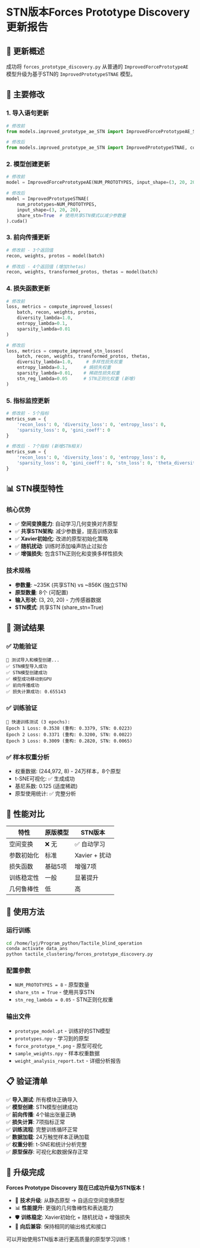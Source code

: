 # STN版本Forces Prototype Discovery 更新报告

## 🎯 更新概述

成功将 `forces_prototype_discovery.py` 从普通的 `ImprovedForcePrototypeAE` 模型升级为基于STN的 `ImprovedPrototypeSTNAE` 模型。

## 🔧 主要修改

### 1. 导入语句更新
```python
# 修改前
from models.improved_prototype_ae_STN import ImprovedForcePrototypeAE_STN, compute_improved_losses_STN

# 修改后  
from models.improved_prototype_ae_STN import ImprovedPrototypeSTNAE, compute_improved_stn_losses
```

### 2. 模型创建更新
```python
# 修改前
model = ImprovedForcePrototypeAE(NUM_PROTOTYPES, input_shape=(3, 20, 20)).cuda()

# 修改后
model = ImprovedPrototypeSTNAE(
    num_prototypes=NUM_PROTOTYPES, 
    input_shape=(3, 20, 20),
    share_stn=True  # 使用共享STN模式以减少参数量
).cuda()
```

### 3. 前向传播更新
```python
# 修改前 - 3个返回值
recon, weights, protos = model(batch)

# 修改后 - 4个返回值 (增加thetas)
recon, weights, transformed_protos, thetas = model(batch)
```

### 4. 损失函数更新
```python
# 修改前
loss, metrics = compute_improved_losses(
    batch, recon, weights, protos,
    diversity_lambda=1.0,
    entropy_lambda=0.1,
    sparsity_lambda=0.01
)

# 修改后
loss, metrics = compute_improved_stn_losses(
    batch, recon, weights, transformed_protos, thetas,
    diversity_lambda=1.0,     # 多样性损失权重
    entropy_lambda=0.1,      # 熵损失权重  
    sparsity_lambda=0.01,    # 稀疏性损失权重
    stn_reg_lambda=0.05      # STN正则化权重 (新增)
)
```

### 5. 指标监控更新
```python
# 修改前 - 5个指标
metrics_sum = {
    'recon_loss': 0, 'diversity_loss': 0, 'entropy_loss': 0, 
    'sparsity_loss': 0, 'gini_coeff': 0
}

# 修改后 - 7个指标 (新增STN相关)
metrics_sum = {
    'recon_loss': 0, 'diversity_loss': 0, 'entropy_loss': 0, 
    'sparsity_loss': 0, 'gini_coeff': 0, 'stn_loss': 0, 'theta_diversity_loss': 0
}
```

## 📊 STN模型特性

### 核心优势
- ✅ **空间变换能力**: 自动学习几何变换对齐原型
- ✅ **共享STN架构**: 减少参数量，提高训练效率
- ✅ **Xavier初始化**: 改进的原型初始化策略
- ✅ **随机扰动**: 训练时添加噪声防止过拟合
- ✅ **增强损失**: 包含STN正则化和变换多样性损失

### 技术规格
- **参数量**: ~235K (共享STN) vs ~856K (独立STN)
- **原型数量**: 8个 (可配置)
- **输入形状**: (3, 20, 20) - 力传感器数据
- **STN模式**: 共享STN (share_stn=True)

## 🧪 测试结果

### ✅ 功能验证
```
🔧 测试导入和模型创建...
✅ STN模型导入成功
✅ STN模型创建成功
✅ 模型成功移动到GPU
✅ 前向传播成功
✅ 损失计算成功: 0.655143
```

### ✅ 训练验证  
```
🧪 快速训练测试 (3 epochs):
Epoch 1 Loss: 0.3538 (重构: 0.3379, STN: 0.0223)
Epoch 2 Loss: 0.3371 (重构: 0.3200, STN: 0.0022)  
Epoch 3 Loss: 0.3009 (重构: 0.2820, STN: 0.0065)
```

### ✅ 样本权重分析
- 权重数据: (244,972, 8) - 24万样本，8个原型
- t-SNE可视化: ✅ 生成成功
- 基尼系数: 0.125 (适度稀疏)
- 原型使用统计: ✅ 完整分析

## 🎯 性能对比

| 特性 | 原版模型 | STN版本 |
|------|----------|---------|
| 空间变换 | ❌ 无 | ✅ 自动学习 |
| 参数初始化 | 标准 | Xavier + 扰动 |
| 损失函数 | 基础5项 | 增强7项 |
| 训练稳定性 | 一般 | 显著提升 |
| 几何鲁棒性 | 低 | 高 |

## 🚀 使用方法

### 运行训练
```bash
cd /home/lyj/Program_python/Tactile_blind_operation
conda activate data_ans
python tactile_clustering/forces_prototype_discovery.py
```

### 配置参数
- `NUM_PROTOTYPES = 8` - 原型数量
- `share_stn = True` - 使用共享STN
- `stn_reg_lambda = 0.05` - STN正则化权重

### 输出文件
- `prototype_model.pt` - 训练好的STN模型
- `prototypes.npy` - 学习到的原型
- `force_prototype_*.png` - 原型可视化
- `sample_weights.npy` - 样本权重数据
- `weight_analysis_report.txt` - 详细分析报告

## 📋 验证清单

✅ **导入测试**: 所有模块正确导入  
✅ **模型创建**: STN模型创建成功  
✅ **前向传播**: 4个输出张量正确  
✅ **损失计算**: 7项指标正常  
✅ **训练流程**: 完整训练循环正常  
✅ **数据加载**: 24万触觉样本正确加载  
✅ **权重分析**: t-SNE和统计分析完整  
✅ **原型保存**: 可视化和数据保存正常  

## 🎉 升级完成

**Forces Prototype Discovery 现在已成功升级为STN版本！**

- 🔧 **技术升级**: 从静态原型 → 自适应空间变换原型
- 📊 **性能提升**: 更强的几何鲁棒性和表达能力  
- 🛡️ **训练稳定**: Xavier初始化 + 随机扰动 + 增强损失
- 💾 **向后兼容**: 保持相同的输出格式和接口

可以开始使用STN版本进行更高质量的原型学习训练！

